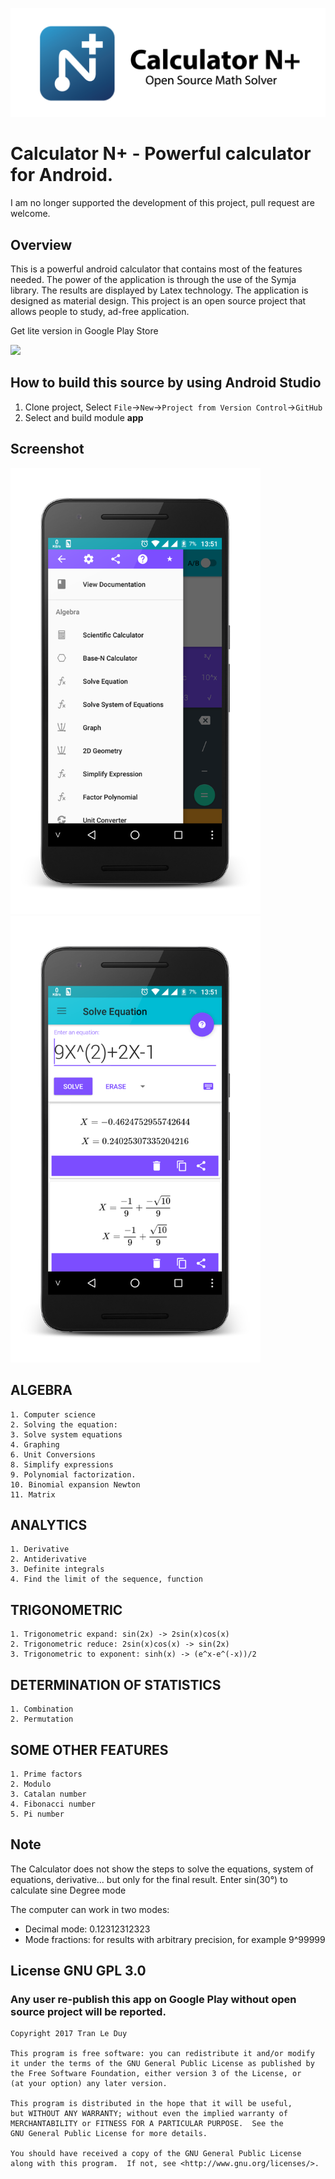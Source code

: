 ![Wallpaper](art/wallpaper.png)

# Calculator N+ - Powerful calculator for Android.
I am no longer supported the development of this project, pull request are welcome.

## Overview
This is a powerful android calculator that contains most of the features needed. The power of the application is through the use of the Symja library. The results are displayed by Latex technology. The application is designed as material design. This project is an open source project that allows people to study, ad-free application.

Get lite version in Google Play Store

<a href="https://play.google.com/store/apps/details?id=calculatorsgh.free">
<img src="https://play.google.com/intl/en_us/badges/images/generic/en_badge_web_generic.png" width="150"></a>

## How to build this source by using Android Studio

1. Clone project, Select ``File``->``New``->``Project from Version Control``->``GitHub``
2. Select and build module **app**

## Screenshot

<img src="art/screenshot/Screenshot_20170815-135135_framed.png" width="400"> <img src="art/screenshot/Screenshot_20170815-135150_framed.png" width="400">

## ALGEBRA

	1. Computer science
	2. Solving the equation:
	3. Solve system equations
	4. Graphing
	6. Unit Conversions
	8. Simplify expressions
	9. Polynomial factorization.
	10. Binomial expansion Newton
	11. Matrix

## ANALYTICS

	1. Derivative
	2. Antiderivative
	3. Definite integrals
	4. Find the limit of the sequence, function

## TRIGONOMETRIC

	1. Trigonometric expand: sin(2x) -> 2sin(x)cos(x)
	2. Trigonometric reduce: 2sin(x)cos(x) -> sin(2x)
	3. Trigonometric to exponent: sinh(x) -> (e^x-e^(-x))/2

## DETERMINATION OF STATISTICS

	1. Combination
	2. Permutation

## SOME OTHER FEATURES

	1. Prime factors
	2. Modulo
	3. Catalan number
	4. Fibonacci number
	5. Pi number

## Note

The Calculator does not show the steps to solve the equations, system of equations, derivative... but only for the final result.
Enter sin(30°) to calculate sine Degree mode

The computer can work in two modes:
- 	Decimal mode: 0.12312312323
- 	Mode fractions: for results with arbitrary precision, for example 9^99999

## License GNU GPL 3.0
### Any user re-publish this app on Google Play without open source project will be reported.

	Copyright 2017 Tran Le Duy

    This program is free software: you can redistribute it and/or modify
    it under the terms of the GNU General Public License as published by
    the Free Software Foundation, either version 3 of the License, or
    (at your option) any later version.

    This program is distributed in the hope that it will be useful,
    but WITHOUT ANY WARRANTY; without even the implied warranty of
    MERCHANTABILITY or FITNESS FOR A PARTICULAR PURPOSE.  See the
    GNU General Public License for more details.

    You should have received a copy of the GNU General Public License
    along with this program.  If not, see <http://www.gnu.org/licenses/>.
